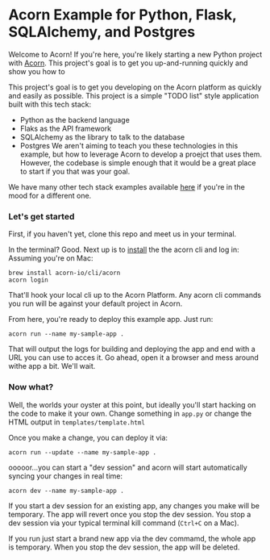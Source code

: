 # Acorn Example for Python, Flask, SQLAlchemy, and Postgres

Welcome to Acorn! If you're here, you're likely starting a new Python project with [Acorn](https://acorn.io). This project's goal is to get you up-and-running quickly and show you how to 

This project's goal is to get you developing on the Acorn platform as quickly and easily as possible. This project is a simple "TODO list" style application built with this tech stack:
- Python as the backend language
- Flaks as the API framework
- SQLAlchemy as the library to talk to the database
- Postgres
We aren't aiming to teach you these technologies in this example, but how to leverage Acorn to develop a proejct that uses them. However, the codebase is simple enough that it would be a great place to start if you that was your goal.

We have many other tech stack examples available [here](https://acorn.io/need-examples) if you're in the mood for a different one.

### Let's get started
First, if you haven't yet, clone this repo and meet us in your terminal.

In the terminal? Good. Next up is to [install](https://docs.acorn.io/getting-started#macos--linux) the the acorn cli and log in: Assuming you're on Mac:
```
brew install acorn-io/cli/acorn
acorn login
```

That'll hook your local cli up to the Acorn Platform. Any acorn cli commands you run will be against your default project in Acorn.

From here, you're ready to deploy this example app. Just run:
```
acorn run --name my-sample-app .
```

That will output the logs for building and deploying the app and end with a URL you can use to acces it. Go ahead, open it a browser and mess around withe app a bit. We'll wait.

### Now what?
Well, the worlds your oyster at this point, but ideally you'll start hacking on the code to make it your own. Change something in `app.py` or change the HTML output in `templates/template.html`

Once you make a change, you can deploy it via:
```
acorn run --update --name my-sample-app .
```
ooooor...you can start a "dev session" and acorn will start automatically syncing your changes in real time:
```
acorn dev --name my-sample-app .
```
If you start a dev session for an existing app, any changes you make will be temporary. The app will revert once you stop the dev session. You stop a dev session via your typical terminal kill command (`Ctrl+C` on a Mac).

If you run just start a brand new app via the dev commamd, the whole app is temporary. When you stop the dev session, the app will be deleted.

